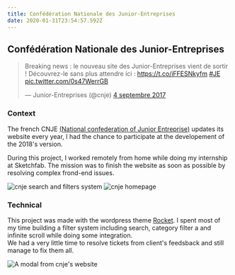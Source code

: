 ```yaml
---
title: Confédération Nationale des Junior-Entreprises
date: 2020-01-31T23:54:57.592Z
---
```

<h2>Confédération Nationale des Junior-Entreprises</h2>

<blockquote class="twitter-tweet" data-lang="fr">
  <p lang="fr" dir="ltr">Breaking news : le nouveau site des Junior-Entreprises vient de sortir ! Découvrez-le sans plus attendre ici :
    <a href="https://t.co/iFFESNkyfm">https://t.co/iFFESNkyfm</a>
    <a href="https://twitter.com/hashtag/JE?src=hash&amp;ref_src=twsrc%5Etfw">#JE</a>
    <a href="https://t.co/0s47WerrGB">pic.twitter.com/0s47WerrGB</a>
  </p>&mdash; Junior-Entreprises (@cnje)
  <a href="https://twitter.com/cnje/status/904737352538619905?ref_src=twsrc%5Etfw">4 septembre 2017</a>
</blockquote>
<script async src="https://platform.twitter.com/widgets.js" charset="utf-8"></script>

<h3>Context</h3>

<p>The french CNJE
  <a href="https://en.wikipedia.org/wiki/Junior_enterprise">(National confederation of Junior Entreprise)</a>
  updates its website every year, I had the chance to participate at the developement of the 2018's version.
</p>

<p>During this project, I worked remotely from home while doing my internship at Sketchfab. The mission was to finish the website as soon as possible by resolving complex frond-end issues.</p>

<img src="src/media/img/post-img/cnje/2.jpg" alt="cnje search and filters system">
<img src="src/media/img/post-img/cnje/1.jpg" alt="cnje homepage" />

<h3>Technical</h3>
  <p>This project was made with the wordpress theme <a href="https://github.com/TheoKleman/rocket"> Rocket</a>. I spent most of my time building a filter system including search, category filter a and infinite scroll while doing some integration.
  <br>
  We had a very little time to resolve tickets from client's feedsback and still manage to fix them all.
</p>

<img src="src/media/img/post-img/cnje/3.jpg" style="max-height: 600px; width: auto;" alt="A modal from cnje's website">
